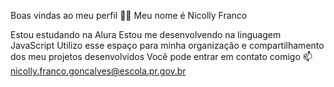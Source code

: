 
Boas vindas ao meu perfil 💙💙
Meu nome é Nicolly Franco

Estou estudando na Alura
Estou me desenvolvendo na linguagem JavaScript
Utilizo esse espaço para minha organização e compartilhamento dos meu projetos desenvolvidos
Você pode entrar em contato comigo 📫
nicolly.franco.goncalves@escola.pr.gov.br
